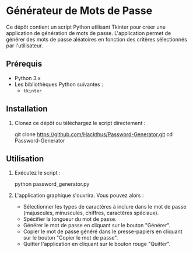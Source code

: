 # Générateur de Mots de Passe

Ce dépôt contient un script Python utilisant Tkinter pour créer une application de génération de mots de passe. L'application permet de générer des mots de passe aléatoires en fonction des critères sélectionnés par l'utilisateur.

## Prérequis

- Python 3.x
- Les bibliothèques Python suivantes :
  - `tkinter`
 
## Installation

1. Clonez ce dépôt ou téléchargez le script directement :
 
    git clone https://github.com/Hackthus/Password-Generator.git
    cd Password-Generator
 
## Utilisation

1. Exécutez le script :
 
    python password_generator.py
 

2. L'application graphique s'ouvrira. Vous pouvez alors :

    - Sélectionner les types de caractères à inclure dans le mot de passe (majuscules, minuscules, chiffres, caractères spéciaux).
    - Spécifier la longueur du mot de passe.
    - Générer le mot de passe en cliquant sur le bouton "Générer".
    - Copier le mot de passe généré dans le presse-papiers en cliquant sur le bouton "Copier le mot de passe".
    - Quitter l'application en cliquant sur le bouton rouge "Quitter".
